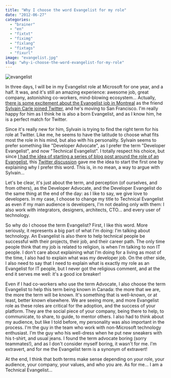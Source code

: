 ```yaml
---
title: "Why I choose the word Evangelist for my role"
date: "2012-06-27"
categories: 
  - "brainer"
  - "en"
  - "fixtxt"
  - "fiximg"
  - "fixlang"
  - "fixtags"
  - "fixurl"
image: "evangelist.jpg"
slug: "why-i-choose-the-word-evangelist-for-my-role"
---
```


![](images/evangelist.jpg "evangelist")

In three days, I will be in my Evangelist role at Microsoft for one year, and a half. It was, and it's still an amazing experience: awesome job, great company, astonishing co-workers, mind-blowing ecosystem... Actually, [there is some excitement about the Evangelist job in Montreal](https://techno.lapresse.ca/nouvelles/201206/20/01-4536631-un-montrealais-chez-twitter.php) as the friend [Sylvain Carle joined Twitter](https://www.afroginthevalley.com/en/2012/06/part-deux/), and he's moving to San Francisco. I'm really happy for him as I think he is also a born Evangelist, and as I know him, he is a perfect match for Twitter.

Since it's really new for him, Sylvain is trying to find the right term for his role at Twitter. Like me, he seems to have the latitude to choose what fits most the role in his mind, but also with his personality. Sylvain seems to prefer something like "Developer Advocate", as I prefer the term "Developer Evangelist", and now "Technical Evangelist". I totally respect his choice, but since [I had the idea of starting a series of blog post around the role of an Evangelist](https://twitter.com/fharper/status/208024309149597696), this [Twitter discussion](https://twitter.com/JpGaudette/status/217777636565467136) gave me the idea to start the first one by explaining why I prefer this word. This is, in no mean, a way to argue with Sylvain...

Let's be clear, it's just about the term, and perception (of ourselves, and from others), as the Developer Advocate, and the Developer Evangelist do the same thing at the end of the day: as I like to say, we give love to developers. In my case, I choose to change my title to Technical Evangelist as even if my main audience is developers, I'm not dealing only with them: I also work with integrators, designers, architects, CTO... and every user of technology.

So why do I choose the term Evangelist? First, I like this word. More seriously, it represents a big part of what I'm doing: I'm talking about technology. An Evangelist is also there to help technical people be successful with their projects, their job, and their career path. The only time people think that my job is related to religion, is when I'm talking to non IT people. I don't care about explaining what I'm doing for a living as most of the time, I also had to explain what was my developer job. On the other side, I also need to say that I need to explain what is exactly my role as an Evangelist for IT people, but I never got the religious comment, and at the end it serves me well: it's a good ice breaker!

Even if I had co-workers who use the term Advocate, I also choose the term Evangelist to help this term being known in Canada: the more that we are, the more the term will be known. It's something that is well-known, or at least, better known elsewhere. We are seeing more, and more Evangelist role as these roles are critical for the adoption, and the success of your platform. They are the social piece of your company, being there to help, to communicate, to share, to guide, to mentor others. I also had to think about my audience, but like I told before, my personality was also important in the process. I'm the guy in the team who work with non-Microsoft technology enthusiast. I'm the guy who his well-dress when he put new sneakers with his t-shirt, and usual jeans. I found the term advocate boring (sorry teammates!), and as I don't consider myself boring, it wasn't for me. I'm extravert, and for me the Evangelist term is a synonym of extravert!

At the end, I think that both terms make sense depending on your role, your audience, your company, your values, and who you are. As for me... I am a Technical Evangelist...
